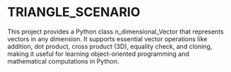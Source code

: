 # TRIANGLE_SCENARIO
This project provides a Python class n_dimensional_Vector that represents vectors in any dimension. It supports essential vector operations like addition, dot product, cross product (3D), equality check, and cloning, making it useful for learning object-oriented programming and mathematical computations in Python.
